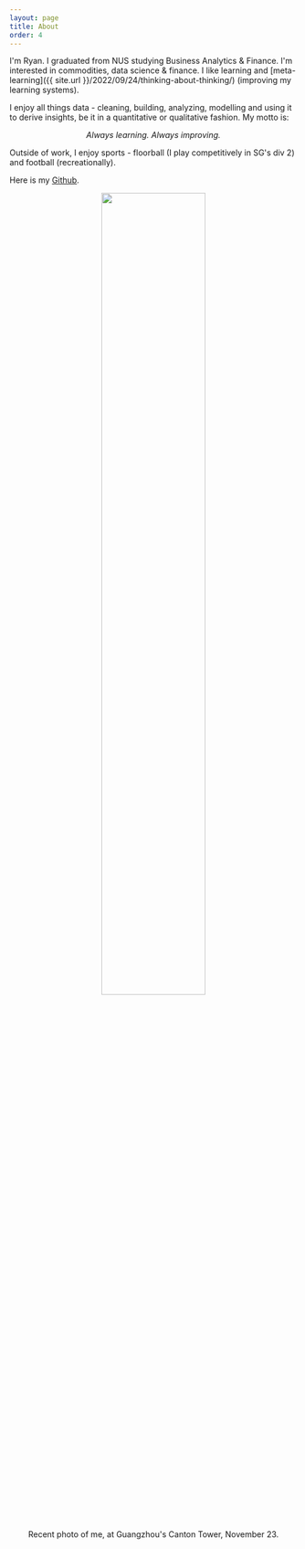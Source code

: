 ```yaml
---
layout: page
title: About
order: 4
---
```


I'm Ryan. I graduated from NUS studying Business Analytics & Finance. I'm interested in commodities, data science & finance. I like learning and 
[meta-learning]({{ site.url }}/2022/09/24/thinking-about-thinking/) (improving my learning systems).

I enjoy all things data - cleaning, building, analyzing, modelling and using it to derive insights, be it in a quantitative or qualitative fashion. My motto is:

<p class="message" style="text-align: center;">
<i>Always learning. Always improving.</i>
</p>

Outside of work, I enjoy sports - floorball (I play competitively in SG's div 2) and football (recreationally).

Here is my [<i class="fa fa-github" aria-hidden="true"></i> Github](https://github.com/ryanczm/).

<center>
<img src="{{ site.imageurl }}/Logos/me.JPG" style="width:60%;"/>
<figcaption>Recent photo of me, at Guangzhou's Canton Tower, November 23.</figcaption>
</center>